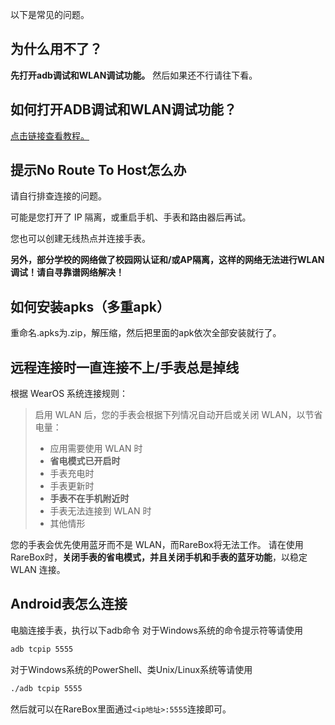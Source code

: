 以下是常见的问题。
## 为什么用不了？
**先打开adb调试和WLAN调试功能。**
然后如果还不行请往下看。
## 如何打开ADB调试和WLAN调试功能？
[点击链接查看教程。](https://help.wearosbox.com/connect/connect.html)
## 提示No Route To Host怎么办
请自行排查连接的问题。

可能是您打开了 IP 隔离，或重启手机、手表和路由器后再试。

您也可以创建无线热点并连接手表。

**另外，部分学校的网络做了校园网认证和/或AP隔离，这样的网络无法进行WLAN调试！请自寻靠谱网络解决！**

## 如何安装apks（多重apk）
重命名.apks为.zip，解压缩，然后把里面的apk依次全部安装就行了。
## 远程连接时一直连接不上/手表总是掉线

根据 WearOS 系统连接规则：
> 启用 WLAN 后，您的手表会根据下列情况自动开启或关闭 WLAN，以节省电量：
> * 应用需要使用 WLAN 时
> * **省电模式已开启时**
> * 手表充电时
> * 手表更新时
> * **手表不在手机附近时**
> * 手表无法连接到 WLAN 时
> * 其他情形

您的手表会优先使用蓝牙而不是 WLAN，而RareBox将无法工作。
请在使用RareBox时，**关闭手表的省电模式，并且关闭手机和手表的蓝牙功能**，以稳定 WLAN 连接。

## Android表怎么连接
电脑连接手表，执行以下adb命令
对于Windows系统的命令提示符等请使用
```bash
adb tcpip 5555
```
对于Windows系统的PowerShell、类Unix/Linux系统等请使用
```bash
./adb tcpip 5555
```
然后就可以在RareBox里面通过`<ip地址>:5555`连接即可。
